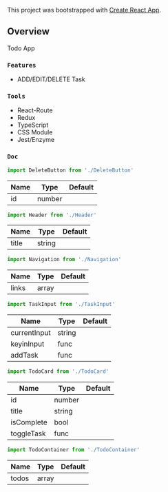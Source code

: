 This project was bootstrapped with [Create React App](https://github.com/facebook/create-react-app).

## Overview

Todo App


### `Features`

- ADD/EDIT/DELETE Task


### `Tools`

- React-Route
- Redux
- TypeScript
- CSS Module
- Jest/Enzyme


### `Doc`

```js
import DeleteButton from './DeleteButton'
```
Name         | Type     | Default
------------ | -------- | -------
id           | number   |

```js
import Header from './Header'
```
Name         | Type     | Default
------------ | -------- | -------
title        | string   |

```js
import Navigation from './Navigation'
```
Name         | Type     | Default
------------ | -------- | -------
links        | array    |

```js
import TaskInput from './TaskInput'
```
Name         | Type     | Default
------------ | -------- | -------
currentInput | string   |
keyinInput   | func     |
addTask      | func     |

```js
import TodoCard from './TodoCard'
```
Name         | Type     | Default
------------ | -------- | -------
id           | number   |
title        | string   |
isComplete   | bool     |
toggleTask   | func     |

```js
import TodoContainer from './TodoContainer'
```
Name         | Type     | Default
------------ | -------- | -------
todos        | array    |